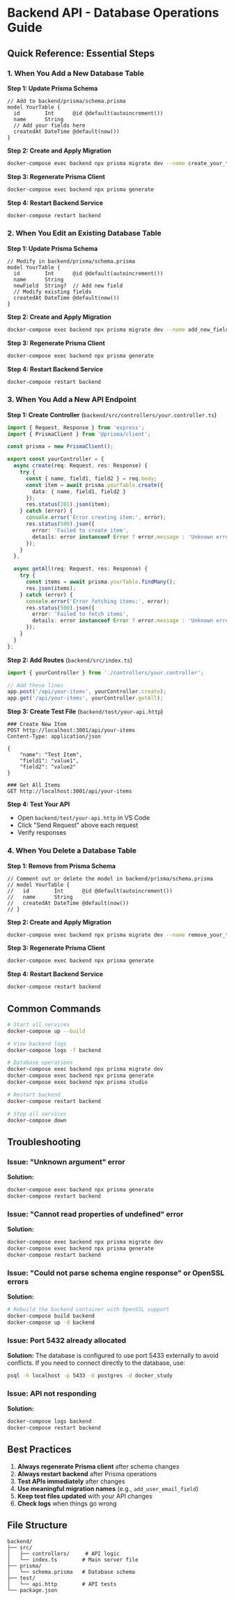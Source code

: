 # Backend API - Database Operations Guide

## Quick Reference: Essential Steps

### 1. When You Add a New Database Table

**Step 1: Update Prisma Schema**
```prisma
// Add to backend/prisma/schema.prisma
model YourTable {
  id        Int      @id @default(autoincrement())
  name      String
  // Add your fields here
  createdAt DateTime @default(now())
}
```

**Step 2: Create and Apply Migration**
```bash
docker-compose exec backend npx prisma migrate dev --name create_your_table
```

**Step 3: Regenerate Prisma Client**
```bash
docker-compose exec backend npx prisma generate
```

**Step 4: Restart Backend Service**
```bash
docker-compose restart backend
```

### 2. When You Edit an Existing Database Table

**Step 1: Update Prisma Schema**
```prisma
// Modify in backend/prisma/schema.prisma
model YourTable {
  id        Int      @id @default(autoincrement())
  name      String
  newField  String?  // Add new field
  // Modify existing fields
  createdAt DateTime @default(now())
}
```

**Step 2: Create and Apply Migration**
```bash
docker-compose exec backend npx prisma migrate dev --name add_new_field
```

**Step 3: Regenerate Prisma Client**
```bash
docker-compose exec backend npx prisma generate
```

**Step 4: Restart Backend Service**
```bash
docker-compose restart backend
```

### 3. When You Add a New API Endpoint

**Step 1: Create Controller** (`backend/src/controllers/your.controller.ts`)
```typescript
import { Request, Response } from 'express';
import { PrismaClient } from '@prisma/client';

const prisma = new PrismaClient();

export const yourController = {
  async create(req: Request, res: Response) {
    try {
      const { name, field1, field2 } = req.body;
      const item = await prisma.yourTable.create({
        data: { name, field1, field2 }
      });
      res.status(201).json(item);
    } catch (error) {
      console.error('Error creating item:', error);
      res.status(500).json({ 
        error: 'Failed to create item',
        details: error instanceof Error ? error.message : 'Unknown error'
      });
    }
  },

  async getAll(req: Request, res: Response) {
    try {
      const items = await prisma.yourTable.findMany();
      res.json(items);
    } catch (error) {
      console.error('Error fetching items:', error);
      res.status(500).json({ 
        error: 'Failed to fetch items',
        details: error instanceof Error ? error.message : 'Unknown error'
      });
    }
  }
};
```

**Step 2: Add Routes** (`backend/src/index.ts`)
```typescript
import { yourController } from './controllers/your.controller';

// Add these lines
app.post('/api/your-items', yourController.create);
app.get('/api/your-items', yourController.getAll);
```

**Step 3: Create Test File** (`backend/test/your-api.http`)
```http
### Create New Item
POST http://localhost:3001/api/your-items
Content-Type: application/json

{
    "name": "Test Item",
    "field1": "value1",
    "field2": "value2"
}

### Get All Items
GET http://localhost:3001/api/your-items
```

**Step 4: Test Your API**
- Open `backend/test/your-api.http` in VS Code
- Click "Send Request" above each request
- Verify responses

### 4. When You Delete a Database Table

**Step 1: Remove from Prisma Schema**
```prisma
// Comment out or delete the model in backend/prisma/schema.prisma
// model YourTable {
//   id        Int      @id @default(autoincrement())
//   name      String
//   createdAt DateTime @default(now())
// }
```

**Step 2: Create and Apply Migration**
```bash
docker-compose exec backend npx prisma migrate dev --name remove_your_table
```

**Step 3: Regenerate Prisma Client**
```bash
docker-compose exec backend npx prisma generate
```

**Step 4: Restart Backend Service**
```bash
docker-compose restart backend
```

## Common Commands

```bash
# Start all services
docker-compose up --build

# View backend logs
docker-compose logs -f backend

# Database operations
docker-compose exec backend npx prisma migrate dev
docker-compose exec backend npx prisma generate
docker-compose exec backend npx prisma studio

# Restart backend
docker-compose restart backend

# Stop all services
docker-compose down
```

## Troubleshooting

### Issue: "Unknown argument" error
**Solution:**
```bash
docker-compose exec backend npx prisma generate
docker-compose restart backend
```

### Issue: "Cannot read properties of undefined" error
**Solution:**
```bash
docker-compose exec backend npx prisma migrate dev
docker-compose exec backend npx prisma generate
docker-compose restart backend
```

### Issue: "Could not parse schema engine response" or OpenSSL errors
**Solution:**
```bash
# Rebuild the backend container with OpenSSL support
docker-compose build backend
docker-compose up -d backend
```

### Issue: Port 5432 already allocated
**Solution:**
The database is configured to use port 5433 externally to avoid conflicts. If you need to connect directly to the database, use:
```bash
psql -h localhost -p 5433 -U postgres -d docker_study
```

### Issue: API not responding
**Solution:**
```bash
docker-compose logs backend
docker-compose restart backend
```

## Best Practices

1. **Always regenerate Prisma client** after schema changes
2. **Always restart backend** after Prisma operations
3. **Test APIs immediately** after changes
4. **Use meaningful migration names** (e.g., `add_user_email_field`)
5. **Keep test files updated** with your API changes
6. **Check logs** when things go wrong

## File Structure

```
backend/
├── src/
│   ├── controllers/     # API logic
│   └── index.ts        # Main server file
├── prisma/
│   └── schema.prisma   # Database schema
├── test/
│   └── api.http        # API tests
└── package.json
```
